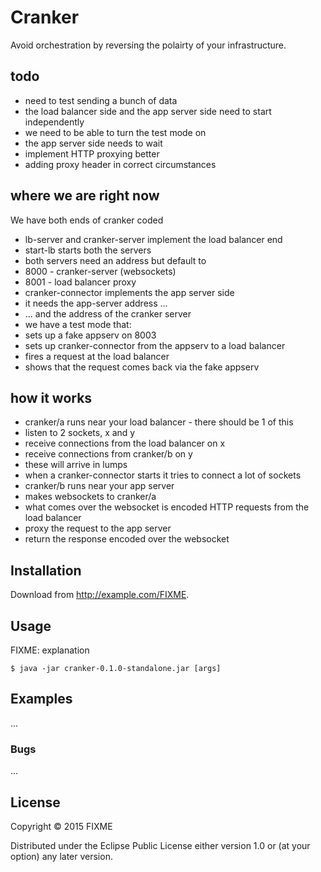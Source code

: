 # Cranker

Avoid orchestration by reversing the polairty of your infrastructure.

## todo

* need to test sending a bunch of data
* the load balancer side and the app server side need to start independently
* we need to be able to turn the test mode on
* the app server side needs to wait
* implement HTTP proxying better
 * adding proxy header in correct circumstances
 
## where we are right now

We have both ends of cranker coded

* lb-server and cranker-server implement the load balancer end
 * start-lb starts both the servers
 * both servers need an address but default to
  * 8000 - cranker-server (websockets)
  * 8001 - load balancer proxy
* cranker-connector implements the app server side
 * it needs the app-server address ...
 * ... and the address of the cranker server
* we have a test mode that:
 * sets up a fake appserv on 8003
 * sets up cranker-connector from the appserv to a load balancer
 * fires a request at the load balancer
 * shows that the request comes back via the fake appserv
 
## how it works

* cranker/a runs near your load balancer - there should be 1 of this
 * listen to 2 sockets, x and y
 * receive connections from the load balancer on x
 * receive connections from cranker/b on y
  * these will arrive in lumps
  * when a cranker-connector starts it tries to connect a lot of sockets
* cranker/b runs near your app server
 * makes websockets to cranker/a
 * what comes over the websocket is encoded HTTP requests from the load balancer
 * proxy the request to the app server
 * return the response encoded over the websocket


## Installation

Download from http://example.com/FIXME.


## Usage

FIXME: explanation

    $ java -jar cranker-0.1.0-standalone.jar [args]


## Examples

...

### Bugs

...


## License

Copyright © 2015 FIXME

Distributed under the Eclipse Public License either version 1.0 or (at
your option) any later version.
